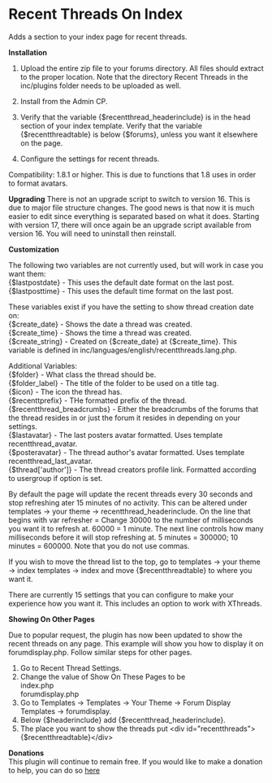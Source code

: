 # Recent Threads On Index


Adds a section to your index page for recent threads.

**Installation**

1) Upload the entire zip file to your forums directory.  All files should extract to the proper location.  Note that the directory Recent Threads in the inc/plugins folder needs to be uploaded as well.

2) Install from the Admin CP.

3) Verify that the variable {$recentthread_headerinclude} is in the head section of your index template.  Verify that the variable {$recentthreadtable} is below {$forums}, unless you want it elsewhere on the page.

4) Configure the settings for recent threads.

Compatibility: 1.8.1 or higher.  This is due to functions that 1.8 uses in order to format avatars.

**Upgrading**
There is not an upgrade script to switch to version 16.  This is due to major file structure changes.  The good news is that now it is much easier to edit since everything is separated based on what it does. Starting with version 17, there will once again be an upgrade script available from version 16.  You will need to uninstall then reinstall.

**Customization**

The following two variables are not currently used, but will work in case you want them:  
{$lastpostdate} - This uses the default date format on the last post.  
{$lastposttime} - This uses the default time format on the last post.  

These variables exist if you have the setting to show thread creation date on:  
{$create_date} - Shows the date a thread was created.  
{$create_time} - Shows the time a thread was created.  
{$create_string} - Created on {$create_date} at {$create_time}.  This variable is defined in inc/languages/english/recentthreads.lang.php.  

Additional Variables:  
{$folder} - What class the thread should be.  
{$folder_label} - The title of the folder to be used on a title tag.  
{$icon} - The icon the thread has.  
{$recenttprefix} - THe formatted prefix of the thread.  
{$recentthread_breadcrumbs} - Either the breadcrumbs of the forums that the thread resides in or just the forum it resides in depending on your settings.  
{$lastavatar} - The last posters avatar formatted. Uses template recentthread_avatar.  
{$posteravatar} - The thread author's avatar formatted. Uses template recentthread_last_avatar.  
{$thread['author']} - The thread creators profile link.  Formatted according to usergroup if option is set.  

By default the page will update the recent threads every 30 seconds and stop refreshing ater 15 minutes of no activity.  This can be altered under templates -> your theme -> recentthread_headerinclude.  On the line that begins with var refresher = Change 30000 to the number of milliseconds you want it to refresh at.  60000 = 1 minute.  The next line controls how many milliseconds before it will stop refreshing at.  5 minutes = 300000; 10 minutes = 600000.  Note that you do not use commas.  

If you wish to move the thread list to the top, go to templates -> your theme -> index templates -> index and move {$recentthreadtable} to where you want it.  

There are currently 15 settings that you can configure to make your experience how you want it.  This includes an option to work with XThreads.

**Showing On Other Pages**  
  
Due to popular request, the plugin has now been updated to show the recent threads on any page.  This example will show you how to display it on forumdisplay.php.  Follow similar steps for other pages.
1) Go to Recent Thread Settings.  
2) Change the value of Show On These Pages to be  
index.php  
forumdisplay.php  
3) Go to Templates -> Templates -> Your Theme -> Forum Display Templates -> forumdisplay.
4) Below {$headerinclude} add {$recentthread_headerinclude}.
5) The place you want to show the threads put \<div id="recentthreads">{$recentthreadtable}\</div>

**Donations**  
This plugin will continue to remain free.  If you would like to make a donation to help, you can do so [here](https://paypal.me/MarkJanssen?locale.x=en_US)
